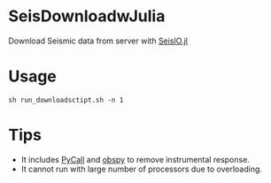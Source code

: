 # SeisDownloadwJulia
Download Seismic data from server with [SeisIO.jl](https://github.com/jpjones76/SeisIO.jl)

# Usage
`sh run_downloadsctipt.sh -n 1`

# Tips
- It includes [PyCall](https://github.com/JuliaPy/PyCall.jl) and [obspy](https://github.com/obspy/obspy/wiki) to remove instrumental response.
- It cannot run with large number of processors due to overloading.
